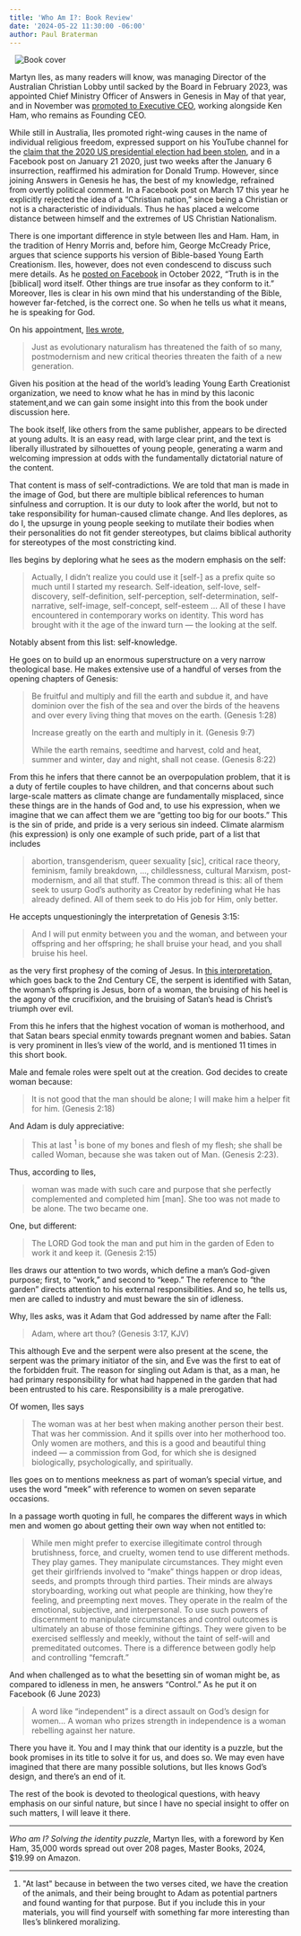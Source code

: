 ```yaml
---
title: 'Who Am I?: Book Review'
date: '2024-05-22 11:30:00 -06:00'
author: Paul Braterman
---
```


<figure class="on-the-left-side" style="margin-top: 10px; margin-right: 40px; margin-bottom: 10px; margin-left: 10px;">
<img src="/uploads/2024/Braterman_Iles_Book_Cover_600.jpg" alt="Book cover"/>
<figcaption><a href=""></a>
</figcaption>
</figure>

Martyn Iles, as many readers will know, was managing Director of the Australian Christian Lobby until sacked by the Board in February 2023, was appointed Chief Ministry Officer of Answers in Genesis in May of that year, and in November was <a href="https://pandasthumb.org/archives/2023/11/Martyn-Iles-Is-Executive.html"> promoted to Executive CEO</a>, working alongside Ken Ham, who remains as Founding CEO. 

While still in Australia, Iles promoted right-wing causes in the name of individual religious freedom, expressed support on his YouTube channel for the <a href="https://youtu.be/BrBgSjAC7kE 20:15">claim that the 2020 US presidential election had been stolen</a>, and in a Facebook post on January 21 2020, just two weeks after the January 6 insurrection, reaffirmed his admiration for Donald Trump. However, since joining Answers in Genesis he has, the best of my knowledge, refrained from overtly political comment. In a Facebook post on March 17 this year he explicitly rejected the idea of a “Christian nation,” since being a Christian or not is a characteristic of individuals. Thus he has placed a welcome distance between himself and the extremes of US Christian Nationalism.

<!--more-->

There is one important difference in style between Iles and Ham. Ham, in the tradition of Henry Morris and, before him, George McCready Price, argues that science supports his version of Bible-based Young Earth Creationism. Iles, however, does not even condescend to discuss such mere details. As he <a href="https://www.facebook.com/martynlloydiles/posts/635836281247343/"> posted on Facebook</a> in October 2022, “Truth is in the [biblical] word itself. Other things are true insofar as they conform to it.” Moreover, Iles is clear in his own mind that his understanding of the Bible, however far-fetched, is the correct one. So when he tells us what it means, he is speaking for God.

On his appointment, <a href="https://answersingenesis.org/blogs/ken-ham/2023/11/13/aig-appoints-new-executive-ceo-martyn-iles/">Iles wrote</a>, 

<blockquote>Just as evolutionary naturalism has threatened the faith of so many, postmodernism and new critical theories threaten the faith of a new generation. </blockquote>

Given his position at the head of the world’s leading Young Earth Creationist organization, we need to know what he has in mind by this laconic statement,and we can gain some insight into this from the book under discussion here.

The book itself, like others from the same publisher, appears to be directed at young adults. It is an easy read, with large clear print, and the text is liberally illustrated by silhouettes of young people, generating a warm and welcoming impression at odds with the fundamentally dictatorial nature of the content.

That content is mass of self-contradictions. We are told that man is made in the image of God, but there are multiple biblical references to human sinfulness and corruption. It is our duty to look after the world, but not to take responsibility for human-caused climate change. And Iles deplores, as do I, the upsurge in young people seeking to mutilate their bodies when their personalities do not fit gender stereotypes, but claims biblical authority for stereotypes of the most constricting kind.

Iles begins by deploring what he sees as the modern emphasis on the self:

<blockquote>Actually, I didn’t realize you could use it [self-] as a prefix quite so much until I started my research. Self-ideation, self-love, self-discovery, self-definition, self-perception, self-determination, self-narrative, self-image, self-concept, self-esteem … All of these I have encountered in contemporary works on identity. This word has brought with it the age of the inward turn — the looking at the self. </blockquote>

Notably absent from this list: self-knowledge.

He goes on to build up an enormous superstructure on a very narrow theological base. He makes extensive use of a handful of verses from the opening chapters of Genesis:

<blockquote><p>Be fruitful and multiply and fill the earth and subdue it, and have dominion over the fish of the sea and over the birds of the heavens and over every living thing that moves on the earth. (Genesis 1:28) </p>

<p>Increase greatly on the earth and multiply in it. (Genesis 9:7) </p>

<p>While the earth remains, seedtime and harvest, cold and heat, summer and winter, day and night, shall not cease. (Genesis 8:22) </p> </blockquote>


From this he infers that there cannot be an overpopulation problem, that it is a duty of fertile couples to have children, and that concerns about such large-scale matters as climate change are fundamentally misplaced, since these things are in the hands of God and, to use his expression, when we imagine that we can affect them we are “getting too big for our boots.” This is the sin of pride, and pride is a very serious sin indeed. Climate alarmism (his expression) is only one example of such pride, part of a list that includes 

<blockquote>abortion, transgenderism, queer sexuality [sic], critical race theory, feminism, family breakdown, …, childlessness, cultural Marxism, post-modernism, and all that stuff. The common thread is this: all of them seek to usurp God’s authority as Creator by redefining what He has already defined. All of them seek to do His job for Him, only better. </blockquote>

He accepts unquestioningly the interpretation of Genesis 3:15:

<blockquote>And I will put enmity between you and the woman, and between your offspring and her offspring; he shall bruise your head, and you shall bruise his heel.</blockquote>

as the very first prophesy of the coming of Jesus. In <a href="https://en.wikipedia.org/wiki/Seed_of_the_woman">this interpretation</a>, which goes back to the 2nd Century CE, the serpent is identified with Satan, the woman’s offspring is Jesus, born of a woman, the bruising of his heel is the agony of the crucifixion, and the bruising of Satan’s head is Christ’s triumph over evil.

From this he infers that the highest vocation of woman is motherhood, and that Satan bears special enmity towards pregnant women and babies. Satan is very prominent in Iles’s view of the world, and is mentioned 11 times in this short book.

Male and female roles were spelt out at the creation. God decides to create woman because:

<blockquote>It is not good that the man should be alone; I will make him a helper fit for him. (Genesis 2:18) </blockquote>

And Adam is duly appreciative:

<blockquote>This at last <sup>1 </sup> is bone of my bones and flesh of my flesh; she shall be called Woman, because she was taken out of Man. (Genesis 2:23). </blockquote>

Thus, according to Iles,

<blockquote>woman was made with such care and purpose that she perfectly complemented and completed him [man]. She too was not made to be alone. The two became one. </blockquote>

One, but different:

<blockquote>The LORD God took the man and put him in the garden of Eden to work it and keep it. (Genesis 2:15) </blockquote>

Iles draws our attention to two words, which define a man’s God-given purpose; first, to “work,” and second to “keep.” The reference to “the garden” directs attention to his external responsibilities. And so, he tells us, men are called to industry and must beware the sin of idleness. 

Why, Iles asks, was it Adam that God addressed by name after the Fall:

<blockquote>Adam, where art thou? (Genesis 3:17, KJV) </blockquote>

This although Eve and the serpent were also present at the scene, the serpent was the primary initiator of the sin, and Eve was the first to eat of the forbidden fruit. The reason for singling out Adam is that, as a man, he had primary responsibility for what had happened in the garden that had been entrusted to his care. Responsibility is a male prerogative.

Of women, Iles says

<blockquote>The woman was at her best when making another person their best. That was her commission. And it spills over into her motherhood too. Only women are mothers, and this is a good and beautiful thing indeed — a commission from God, for which she is designed biologically, psychologically, and spiritually. </blockquote>

Iles goes on to mentions meekness as part of woman’s special virtue, and uses the word “meek” with reference to women on seven separate occasions. 

In a passage worth quoting in full, he compares the different ways in which men and women go about getting their own way when not entitled to:

<blockquote>While men might prefer to exercise illegitimate control through brutishness, force, and cruelty, women tend to use different methods. They play games. They manipulate circumstances. They might even get their girlfriends involved to “make” things happen or drop ideas, seeds, and prompts through third parties. Their minds are always storyboarding, working out what people are thinking, how they’re feeling, and preempting next moves. They operate in the realm of the emotional, subjective, and interpersonal. To use such powers of discernment to manipulate circumstances and control outcomes is ultimately an abuse of those feminine giftings. They were given to be exercised selflessly and meekly, without the taint of self-will and premeditated outcomes. There is a difference between godly help and controlling “femcraft.” </blockquote>

And when challenged as to what the besetting sin of woman might be, as compared to idleness in men, he answers “Control.” As he put it on Facebook (6 June 2023)

<blockquote>A word like “independent” is a direct assault on God’s design for women… A woman who prizes strength in independence is a woman rebelling against her nature. </blockquote>

There you have it. You and I may think that our identity is a puzzle, but the book promises in its title to solve it for us, and does so. We may even have imagined that there are many possible solutions, but Iles knows God’s design, and there’s an end of it. 

The rest of the book is devoted to theological questions, with heavy emphasis on our sinful nature, but since I have no special insight to offer on such matters, I will leave it there. 

-----
<i>Who am I? Solving the identity puzzle</i>, Martyn Iles, with a foreword by Ken Ham, 35,000 words spread out over 208 pages, Master Books, 2024, $19.99 on Amazon.

-----
1. "At last" because in between the two verses cited, we have the creation of the animals, and their being brought to Adam as potential partners and found wanting for that purpose. But if you include this in your materials, you will find yourself with something far more interesting than Iles’s blinkered moralizing.
